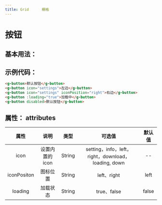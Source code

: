 ```yaml
---
title: Grid      栅格
---
```

# 按钮

## 基本用法：


<GridDemo></GridDemo>

## 示例代码：

``` html
<g-button>默认按钮</g-button>
<g-button icon="settings">左边</g-button>
<g-button icon="settings" iconPosition="right">右边</g-button>
<g-button :loading="true">加载中</g-button>
<g-button disabled>默认按钮</g-button>  
```

## 属性：  attributes


|     属性       |   说明    |  类型    |  可选值         |     默认值    |
|:--------------:|:-------:|:--------:|:--------------:|:-----------:|
|   icon         |设置内置的icon|String      | setting，info，left，right，download，loading, down |  --      |
| iconPositon    | 图标位置   |String   |    left、right |  left       |
| loading        | 加载状态   |String   |    true、false |  false      |


